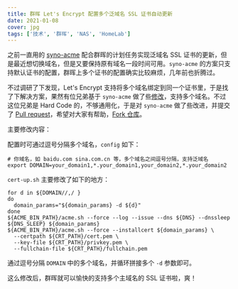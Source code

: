 ```yaml
---
title: 群晖 Let's Encrypt 配置多个泛域名 SSL 证书自动更新
date: 2021-01-08
cover: jpg
tags: ['技术', '群晖', 'NAS', 'HomeLab']
---
```


之前一直用的 [syno-acme](https://github.com/andyzhshg/syno-acme) 配合群晖的计划任务实现泛域名 SSL 证书的更新，但是最近想切换域名，但是又要保持原有域名一段时间可用。`syno-acme` 的方案只支持默认证书的配置，群晖上多个证书的配置确实比较麻烦，几年前也折腾过。

不过调研了下发现，Let's Encrypt 支持将多个域名绑定到同一个证书里，于是找了下解决方案，果然有位兄弟基于 `syno-acme` 做了些[修改](https://10001blog.xslinc.com/?p=89)，支持多个域名。不过这位兄弟是 Hard Code 的，不够通用化，于是对 `syno-acme` 做了些改进，并提交了 [Pull request](https://github.com/andyzhshg/syno-acme/pull/58)，希望对大家有帮助，[Fork 仓库](https://github.com/HADB/syno-acme)。

主要修改内容：

配置时可通过逗号分隔多个域名，`config` 如下：

```shell
# 你域名，如 baidu.com sina.com.cn 等，多个域名之间逗号分隔，支持泛域名
export DOMAIN=your_domain1,*.your_domain1,your_domain2,*.your_domain2
```

`cert-up.sh` 主要修改了如下的地方：

```shell
for d in ${DOMAIN//,/ }
do
  domain_params="${domain_params} -d ${d}"
done
${ACME_BIN_PATH}/acme.sh --force --log --issue --dns ${DNS} --dnssleep ${DNS_SLEEP} ${domain_params}
${ACME_BIN_PATH}/acme.sh --force --installcert ${domain_params} \
  --certpath ${CRT_PATH}/cert.pem \
  --key-file ${CRT_PATH}/privkey.pem \
  --fullchain-file ${CRT_PATH}/fullchain.pem
```

通过逗号分隔 `DOMAIN` 中的多个域名，并循环拼接多个 `-d` 参数即可。

这么修改后，群晖就可以愉快的支持多个主域名的 SSL 证书啦，爽！
